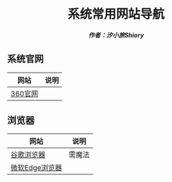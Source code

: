 <center><h1>系统常用网站导航</h1></center>

<center><h5>作者：汐小旅Shiory</h5></center>



## 系统官网

| 网站                           | 说明 |
| ------------------------------ | ---- |
| [360官网](https://www.360.cn/) |      |





## 浏览器

| 网站                                                   | 说明   |
| ------------------------------------------------------ | ------ |
| [谷歌浏览器](https://www.google.com/chrome)            | 需魔法 |
| [微软Edge浏览器](https://www.microsoft.com/en-us/edge) |        |